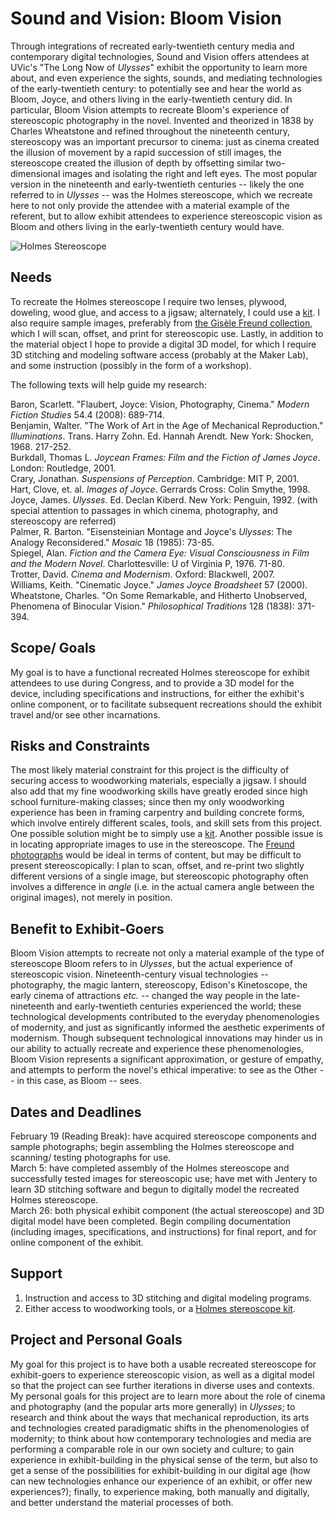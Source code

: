 # Sound and Vision: Bloom Vision

Through integrations of recreated early-twentieth century media and contemporary digital technologies, Sound and Vision offers attendees at UVic's "The Long Now of *Ulysses*" exhibit the opportunity to learn more about, and even experience the sights, sounds, and mediating technologies of the early-twentieth century: to potentially see and hear the world as Bloom, Joyce, and others living in the early-twentieth century did. In particular, Bloom Vision attempts to recreate Bloom's experience of stereoscopic photography in the novel. Invented and theorized in 1838 by Charles Wheatstone and refined throughout the nineteenth century, stereoscopy was an important precursor to cinema: just as cinema created the illusion of movement by a rapid succession of still images, the stereoscope created the illusion of depth by offsetting similar two-dimensional images and isolating the right and left eyes. The most popular version in the nineteenth and early-twentieth centuries -- likely the one referred to in *Ulysses* -- was the Holmes stereoscope, which we recreate here to not only provide the attendee with a material example of the referent, but to allow exhibit attendees to experience stereoscopic vision as Bloom and others living in the early-twentieth century would have. 

![Holmes Stereoscope](http://upload.wikimedia.org/wikipedia/commons/f/f6/Holmes_stereoscope.jpg)

## Needs

To recreate the Holmes stereoscope I require two lenses, plywood, doweling, wood glue, and access to a jigsaw; alternately, I could use a [kit](http://www.3dstereo.com/viewmaster/vn-holm.html). I also require sample images, preferably from [the Gisèle Freund collection](http://library.uvic.ca/dig/JamesJoyceinParis.html), which I will scan, offset, and print for stereoscopic use. Lastly, in addition to the material object I hope to provide a digital 3D model, for which I require 3D stitching and modeling software access (probably at the Maker Lab), and some instruction (possibly in the form of a workshop). 

The following texts will help guide my research:

Baron, Scarlett. "Flaubert, Joyce: Vision, Photography, Cinema." *Modern Fiction Studies* 54.4 (2008): 689-714.  
Benjamin, Walter. "The Work of Art in the Age of Mechanical Reproduction." *Illuminations*. Trans. Harry Zohn. Ed. Hannah Arendt. New York: Shocken, 1968. 217-252.  
Burkdall, Thomas L. *Joycean Frames: Film and the Fiction of James Joyce*. London: Routledge, 2001.   
Crary, Jonathan. *Suspensions of Perception*. Cambridge: MIT P, 2001.  
Hart, Clove, et. al. *Images of Joyce*. Gerrards Cross: Colin Smythe, 1998.  
Joyce, James. *Ulysses*. Ed. Declan Kiberd. New York: Penguin, 1992. (with special attention to passages in which cinema, photography, and stereoscopy are referred)  
Palmer, R. Barton. "Eisensteinian Montage and Joyce's *Ulysses*: The Analogy Reconsidered." *Mosaic* 18 (1985): 73-85.  
Spiegel, Alan. *Fiction and the Camera Eye: Visual Consciousness in Film and the Modern Novel*. Charlottesville: U of Virginia P, 1976. 71-80.  
Trotter, David. *Cinema and Modernism*. Oxford: Blackwell, 2007.  
Williams, Keith. "Cinematic Joyce." *James Joyce Broadsheet* 57 (2000).  
Wheatstone, Charles. "On Some Remarkable, and Hitherto Unobserved, Phenomena of Binocular Vision." *Philosophical Traditions* 128 (1838): 371-394.  

## Scope/ Goals

My goal is to have a functional recreated Holmes stereoscope for exhibit attendees to use during Congress, and to provide a 3D model for the device, including specifications and instructions, for either the exhibit's online component, or to facilitate subsequent recreations should the exhibit travel and/or see other incarnations. 

## Risks and Constraints

The most likely material constraint for this project is the difficulty of securing access to woodworking materials, especially a jigsaw. I should also add that my fine woodworking skills have greatly eroded since high school furniture-making classes; since then my only woodworking experience has been in framing carpentry and building concrete forms, which involve entirely different scales, tools, and skill sets from this project. One possible solution might be to simply use a [kit](http://www.3dstereo.com/viewmaster/vn-holm.html). Another possible issue is in locating appropriate images to use in the stereoscope. The [Freund photographs](http://library.uvic.ca/dig/JamesJoyceinParis.html) would be ideal in terms of content, but may be difficult to present stereoscopically: I plan to scan, offset, and re-print two slightly different versions of a single image, but stereoscopic photography often involves a difference in *angle* (i.e. in the actual camera angle between the original images), not merely in position. 

## Benefit to Exhibit-Goers

Bloom Vision attempts to recreate not only a material example of the type of stereoscope Bloom refers to in *Ulysses*, but the actual experience of stereoscopic vision. Nineteenth-century visual technologies -- photography, the magic lantern, stereoscopy, Edison's Kinetoscope,  the early cinema of attractions *etc.* -- changed the way people in the late-nineteenth and early-twentieth centuries experienced the world; these technological developments contributed to the everyday phenomenologies of modernity, and just as significantly informed the aesthetic experiments of modernism. Though subsequent technological innovations may hinder us in our ability to actually recreate and experience these phenomenologies, Bloom Vision represents a significant approximation, or gesture of empathy, and attempts to perform the novel's ethical imperative: to see as the Other -- in this case, as Bloom -- sees. 

## Dates and Deadlines

February 19 (Reading Break): have acquired stereoscope components and sample photographs; begin assembling the Holmes stereoscope and scanning/ testing photographs for use.  
March 5: have completed assembly of the Holmes stereoscope and successfully tested images for stereoscopic use; have met with Jentery to learn 3D stitching software and begun to digitally model the recreated Holmes stereoscope.  
March 26: both physical exhibit component (the actual stereoscope) and 3D digital model have been completed. Begin compiling documentation (including images, specifications, and instructions) for final report, and for online component of the exhibit.

## Support

1. Instruction and access to 3D stitching and digital modeling programs. 
2. Either access to woodworking tools, or a [Holmes stereoscope kit](http://www.3dstereo.com/viewmaster/vn-holm.html).

## Project and Personal Goals

My goal for this project is to have both a usable recreated stereoscope for exhibit-goers to experience stereoscopic vision, as well as a digital model so that the project can see further iterations in diverse uses and contexts. My personal goals for this project are to learn more about the role of cinema and photography (and the popular arts more generally) in *Ulysses*; to research and think about the ways that mechanical reproduction, its arts and technologies created paradigmatic shifts in the phenomenologies of modernity; to think about how contemporary technologies and media are performing a comparable role in our own society and culture; to gain experience in exhibit-building in the physical sense of the term, but also to get a sense of the possibilities for exhibit-building in our digital age (how can new technologies enhance our experience of an exhibit, or offer new experiences?); finally, to experience making, both manually and digitally, and better understand the material processes of both.
